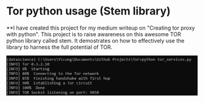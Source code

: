 # Tor python usage (Stem library) 

**I have created this project for my medium writeup on "Creating tor proxy with python".
This project is to raise awareness on this awesome TOR python library called stem. 
It demostrates on how to effectively use the library to harness the full potential of TOR.

![IMAGE ALT TEXT](https://github.com/ohyicong/Tor/blob/master/images/tor_progress.PNG)



